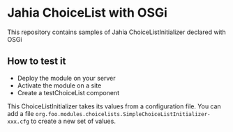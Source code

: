 # Jahia ChoiceList with OSGi

This repository contains samples of Jahia ChoiceListInitializer declared with OSGi

## How to test it

- Deploy the module on your server
- Activate the module on a site
- Create a testChoiceList component

This ChoiceListInitializer takes its values from a configuration file. You can add a file `org.foo.modules.choicelists.SimpleChoiceListInitializer-xxx.cfg` to create a new set of values.